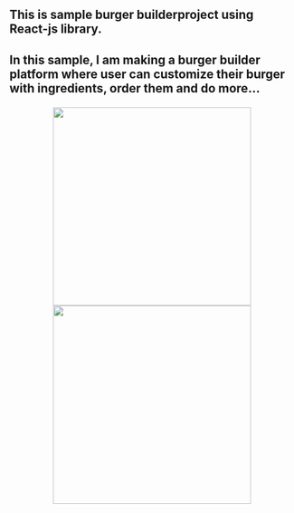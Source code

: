 <h2>This is sample burger builderproject using React-js library.<h2>

<p>In this sample, I am making a burger builder platform where user can customize their burger with ingredients, order them and do more...</p>



<p align="center">
  <img src="https://user-images.githubusercontent.com/7018540/80873430-1c113080-8cd6-11ea-8a7f-1f9a7fc5d61e.png" width="350">
  <img src="https://user-images.githubusercontent.com/7018540/80873483-701c1500-8cd6-11ea-82a7-9abf83bbb72b.png" width="350">
 
</p>
